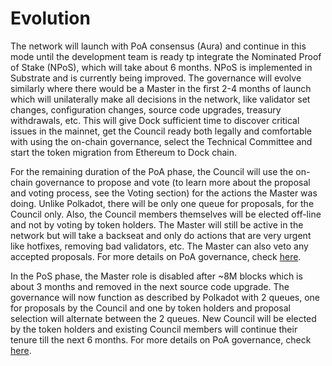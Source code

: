 # Evolution

The network will launch with PoA consensus \(Aura\) and continue in this mode until the development team is ready tp integrate the Nominated Proof of Stake \(NPoS\), which will take about 6 months. NPoS is implemented in Substrate and is currently being improved. The governance will evolve similarly where there would be a Master in the first 2-4 months of launch which will unilaterally make all decisions in the network, like validator set changes, configuration changes, source code upgrades, treasury withdrawals, etc. This will give Dock sufficient time to discover critical issues in the mainnet, get the Council ready both legally and comfortable with using the on-chain governance, select the Technical Committee and start the token migration from Ethereum to Dock chain. 

For the remaining duration of the PoA phase, the Council will use the on-chain governance to propose and vote \(to learn more about the proposal and voting process, see the Voting section\) for the actions the Master was doing. Unlike Polkadot, there will be only one queue for proposals, for the Council only. Also, the Council members themselves will be elected off-line and not by voting by token holders. The Master will still be active in the network but will take a backseat and only do actions that are very urgent like hotfixes, removing bad validators, etc. The Master can also veto any accepted proposals. For more details on PoA governance, check [here](gov-poa/).

In the PoS phase, the Master role is disabled after ~8M blocks which is about 3 months and removed in the next source code upgrade. The governance will now function as described by Polkadot with 2 queues, one for proposals by the Council and one by token holders and proposal selection will alternate between the 2 queues. New Council will be elected by the token holders and existing Council members will continue their tenure till the next 6 months. For more details on PoA governance, check [here](gov-pos.md).

